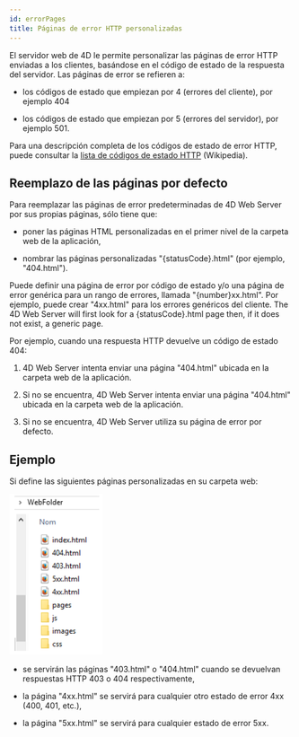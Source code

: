 ```yaml
---
id: errorPages
title: Páginas de error HTTP personalizadas
---
```


El servidor web de 4D le permite personalizar las páginas de error HTTP enviadas a los clientes, basándose en el código de estado de la respuesta del servidor. Las páginas de error se refieren a:

*   los códigos de estado que empiezan por 4 (errores del cliente), por ejemplo 404

*   los códigos de estado que empiezan por 5 (errores del servidor), por ejemplo 501.

Para una descripción completa de los códigos de estado de error HTTP, puede consultar la [lista de códigos de estado HTTP](https://en.wikipedia.org/wiki/List_of_HTTP_status_codes) (Wikipedia).


## Reemplazo de las páginas por defecto

Para reemplazar las páginas de error predeterminadas de 4D Web Server por sus propias páginas, sólo tiene que:

*   poner las páginas HTML personalizadas en el primer nivel de la carpeta web de la aplicación,

*   nombrar las páginas personalizadas "\{statusCode\}.html" (por ejemplo, "404.html").

Puede definir una página de error por código de estado y/o una página de error genérica para un rango de errores, llamada "{number}xx.html". Por ejemplo, puede crear "4xx.html" para los errores genéricos del cliente. The 4D Web Server will first look for a \{statusCode\}.html page then, if it does not exist, a generic page.

Por ejemplo, cuando una respuesta HTTP devuelve un código de estado 404:

1.  4D Web Server intenta enviar una página "404.html" ubicada en la carpeta web de la aplicación.

2.  Si no se encuentra, 4D Web Server intenta enviar una página "404.html" ubicada en la carpeta web de la aplicación.

3.  Si no se encuentra, 4D Web Server utiliza su página de error por defecto.

## Ejemplo

Si define las siguientes páginas personalizadas en su carpeta web:

![](../assets/en/WebServer/errorPage.png)

*   se servirán las páginas "403.html" o "404.html" cuando se devuelvan respuestas HTTP 403 o 404 respectivamente,

*   la página "4xx.html" se servirá para cualquier otro estado de error 4xx (400, 401, etc.),

*   la página "5xx.html" se servirá para cualquier estado de error 5xx.

